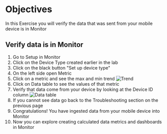 # Objectives
In this Exercise you will verify the data that was sent from your mobile device is in Monitor

## Verify data is in Monitor

1. Go to Setup in Monitor
2. Click on the Device Type created earlier in the lab
3. Click on the black button "Set up device type"
4. On the left side open Metric
5. Click on a metric and see the max and min trend
![Trend](/img/mas_monitor_connect/trend.png)
6. Click on Data table to see the values of that metric
7. Verify that data come from your device by looking at the Device ID column
![Data table](/img/mas_monitor_connect/data-table.png)
8. If you cannot see data go back to the Troubleshooting section on the previous page
9. Congratulations!  You have ingested data from your mobile device into Monitor
10. Now you can explore creating calculated data metrics and dashboards in Monitor
